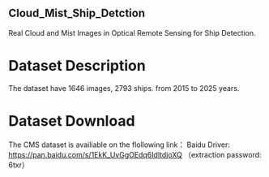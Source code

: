 ## Cloud_Mist_Ship_Detction
Real Cloud and Mist Images in Optical Remote Sensing for Ship Detection. 
# Dataset Description
The dataset have 1646 images, 2793 ships. from 2015 to 2025 years. 
# Dataset Download
The CMS dataset is availiable on the flollowing link：
Baidu Driver: https://pan.baidu.com/s/1EkK_UvGgOEdq6IdltdjoXQ （extraction password: 6txr）
